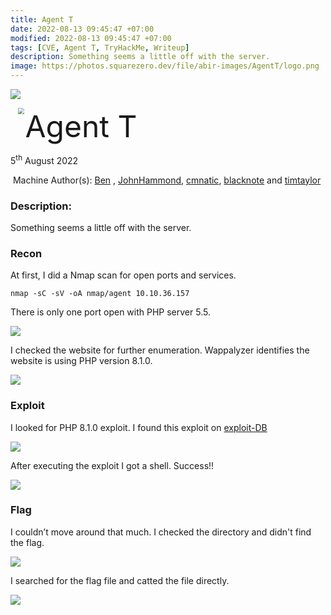 ```yaml
---
title: Agent T
date: 2022-08-13 09:45:47 +07:00
modified: 2022-08-13 09:45:47 +07:00
tags: [CVE, Agent T, TryHackMe, Writeup]
description: Something seems a little off with the server.
image: https://photos.squarezero.dev/file/abir-images/AgentT/logo.png
---
```



![](https://photos.squarezero.dev/file/abir-images/htbasset/thmbanner.png)

<img src="https://photos.squarezero.dev/file/abir-images/AgentT/logo.png" style="margin-left: 20px; zoom: 60%;" align=left />    	<font size="10">Agent T</font>

5<sup>th</sup> August 2022

​		Machine Author(s): [Ben](https://tryhackme.com/p/ben) , [JohnHammond](https://tryhackme.com/p/JohnHammond), [cmnatic](https://tryhackme.com/p/cmnatic), [blacknote](https://tryhackme.com/p/blacknote) and [timtaylor](https://tryhackme.com/p/timtaylor)

### Description:

 Something seems a little off with the server.

### Recon

At first, I did a Nmap scan for open ports and services.

`nmap -sC -sV -oA nmap/agent 10.10.36.157`

There is only one port open with PHP server 5.5.

![](https://photos.squarezero.dev/file/abir-images/AgentT/1.png)

I checked the website for further enumeration. Wappalyzer identifies the website is using PHP version 8.1.0.

![](https://photos.squarezero.dev/file/abir-images/AgentT/2.png)
### Exploit

I looked for PHP 8.1.0 exploit. I found this exploit on  [exploit-DB](https://www.exploit-db.com/exploits/49933)

![](https://photos.squarezero.dev/file/abir-images/AgentT/3.png)

After executing the exploit I got a shell. Success!!

![](https://photos.squarezero.dev/file/abir-images/AgentT/4.png)

### Flag


I couldn’t move around that much. I checked the directory and didn't find the flag.

![](https://photos.squarezero.dev/file/abir-images/AgentT/5.png)

I searched for the flag file and catted the file directly.  

![](https://photos.squarezero.dev/file/abir-images/AgentT/6.png)